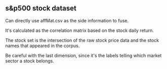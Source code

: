 ## s&p500 stock dataset

Can directly use affMat.csv as the side information to fuse. 

It's calculated as the correlation matrix based on the stock daily return.

The stock set is the intersection of the raw stock price data and the stock names that appeared in the corpus. 

Be careful with the last dimension, since it's the labels telling which market sector a stock belongs. 
